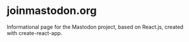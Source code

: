 # joinmastodon.org

Informational page for the Mastodon project, based on React.js, created with create-react-app.
